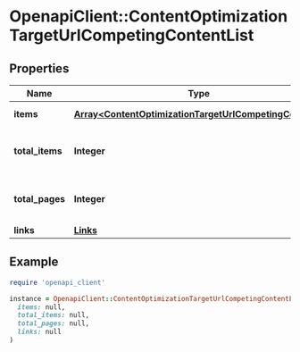 # OpenapiClient::ContentOptimizationTargetUrlCompetingContentList

## Properties

| Name | Type | Description | Notes |
| ---- | ---- | ----------- | ----- |
| **items** | [**Array&lt;ContentOptimizationTargetUrlCompetingContent&gt;**](ContentOptimizationTargetUrlCompetingContent.md) | Set of items. |  |
| **total_items** | **Integer** | Total number of items in result set. |  |
| **total_pages** | **Integer** | Total number of pages in result set. |  |
| **links** | [**Links**](Links.md) |  | [optional] |

## Example

```ruby
require 'openapi_client'

instance = OpenapiClient::ContentOptimizationTargetUrlCompetingContentList.new(
  items: null,
  total_items: null,
  total_pages: null,
  links: null
)
```

